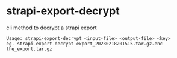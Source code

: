 # strapi-export-decrypt

cli method to decrypt a strapi export

```
Usage: strapi-export-decrypt <input-file> <output-file> <key> 
eg. strapi-export-decrypt export_20230218201515.tar.gz.enc the_export.tar.gz
```